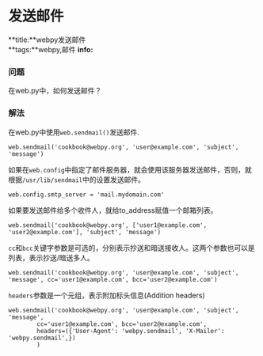 # 发送邮件
**title:**webpy发送邮件  
**tags:**webpy,邮件
**info:**  

### 问题

在web.py中，如何发送邮件？

### 解法

在web.py中使用`web.sendmail()`发送邮件. 

    web.sendmail('cookbook@webpy.org', 'user@example.com', 'subject', 'message')

如果在`web.config`中指定了邮件服务器，就会使用该服务器发送邮件，否则，就根据`/usr/lib/sendmail`中的设置发送邮件。

    web.config.smtp_server = 'mail.mydomain.com'

如果要发送邮件给多个收件人，就给to_address赋值一个邮箱列表。

    web.sendmail('cookbook@webpy.org', ['user1@example.com', 'user2@example.com'], 'subject', 'message')

`cc`和`bcc`关键字参数是可选的，分别表示抄送和暗送接收人。这两个参数也可以是列表，表示抄送/暗送多人。

    web.sendmail('cookbook@webpy.org', 'user@example.com', 'subject', 'message', cc='user1@example.com', bcc='user2@example.com')

`headers`参数是一个元组，表示附加标头信息(Addition headers)

    web.sendmail('cookbook@webpy.org', 'user@example.com', 'subject', 'message',
            cc='user1@example.com', bcc='user2@example.com',
            headers=({'User-Agent': 'webpy.sendmail', 'X-Mailer': 'webpy.sendmail',})
            )
